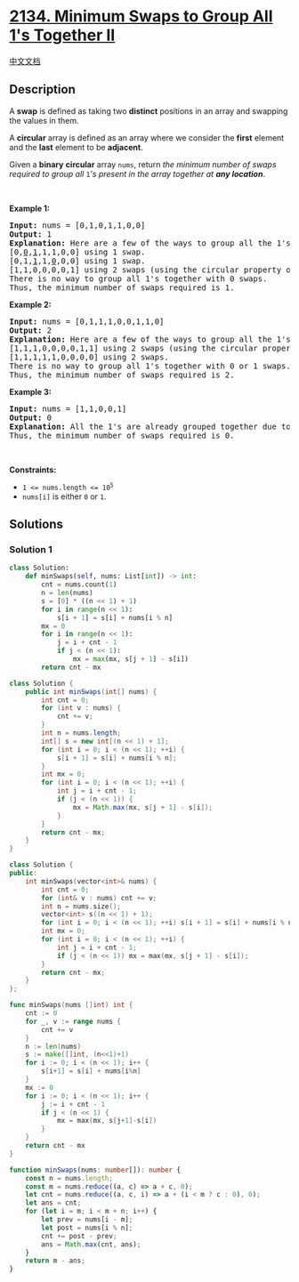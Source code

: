 # [2134. Minimum Swaps to Group All 1's Together II](https://leetcode.com/problems/minimum-swaps-to-group-all-1s-together-ii)

[中文文档](/solution/2100-2199/2134.Minimum%20Swaps%20to%20Group%20All%201%27s%20Together%20II/README.md)

<!-- tags:Array,Sliding Window -->

## Description

<p>A <strong>swap</strong> is defined as taking two <strong>distinct</strong> positions in an array and swapping the values in them.</p>

<p>A <strong>circular</strong> array is defined as an array where we consider the <strong>first</strong> element and the <strong>last</strong> element to be <strong>adjacent</strong>.</p>

<p>Given a <strong>binary</strong> <strong>circular</strong> array <code>nums</code>, return <em>the minimum number of swaps required to group all </em><code>1</code><em>&#39;s present in the array together at <strong>any location</strong></em>.</p>

<p>&nbsp;</p>
<p><strong class="example">Example 1:</strong></p>

<pre>
<strong>Input:</strong> nums = [0,1,0,1,1,0,0]
<strong>Output:</strong> 1
<strong>Explanation:</strong> Here are a few of the ways to group all the 1&#39;s together:
[0,<u>0</u>,<u>1</u>,1,1,0,0] using 1 swap.
[0,1,<u>1</u>,1,<u>0</u>,0,0] using 1 swap.
[1,1,0,0,0,0,1] using 2 swaps (using the circular property of the array).
There is no way to group all 1&#39;s together with 0 swaps.
Thus, the minimum number of swaps required is 1.
</pre>

<p><strong class="example">Example 2:</strong></p>

<pre>
<strong>Input:</strong> nums = [0,1,1,1,0,0,1,1,0]
<strong>Output:</strong> 2
<strong>Explanation:</strong> Here are a few of the ways to group all the 1&#39;s together:
[1,1,1,0,0,0,0,1,1] using 2 swaps (using the circular property of the array).
[1,1,1,1,1,0,0,0,0] using 2 swaps.
There is no way to group all 1&#39;s together with 0 or 1 swaps.
Thus, the minimum number of swaps required is 2.
</pre>

<p><strong class="example">Example 3:</strong></p>

<pre>
<strong>Input:</strong> nums = [1,1,0,0,1]
<strong>Output:</strong> 0
<strong>Explanation:</strong> All the 1&#39;s are already grouped together due to the circular property of the array.
Thus, the minimum number of swaps required is 0.
</pre>

<p>&nbsp;</p>
<p><strong>Constraints:</strong></p>

<ul>
	<li><code>1 &lt;= nums.length &lt;= 10<sup>5</sup></code></li>
	<li><code>nums[i]</code> is either <code>0</code> or <code>1</code>.</li>
</ul>

## Solutions

### Solution 1

<!-- tabs:start -->

```python
class Solution:
    def minSwaps(self, nums: List[int]) -> int:
        cnt = nums.count(1)
        n = len(nums)
        s = [0] * ((n << 1) + 1)
        for i in range(n << 1):
            s[i + 1] = s[i] + nums[i % n]
        mx = 0
        for i in range(n << 1):
            j = i + cnt - 1
            if j < (n << 1):
                mx = max(mx, s[j + 1] - s[i])
        return cnt - mx
```

```java
class Solution {
    public int minSwaps(int[] nums) {
        int cnt = 0;
        for (int v : nums) {
            cnt += v;
        }
        int n = nums.length;
        int[] s = new int[(n << 1) + 1];
        for (int i = 0; i < (n << 1); ++i) {
            s[i + 1] = s[i] + nums[i % n];
        }
        int mx = 0;
        for (int i = 0; i < (n << 1); ++i) {
            int j = i + cnt - 1;
            if (j < (n << 1)) {
                mx = Math.max(mx, s[j + 1] - s[i]);
            }
        }
        return cnt - mx;
    }
}
```

```cpp
class Solution {
public:
    int minSwaps(vector<int>& nums) {
        int cnt = 0;
        for (int& v : nums) cnt += v;
        int n = nums.size();
        vector<int> s((n << 1) + 1);
        for (int i = 0; i < (n << 1); ++i) s[i + 1] = s[i] + nums[i % n];
        int mx = 0;
        for (int i = 0; i < (n << 1); ++i) {
            int j = i + cnt - 1;
            if (j < (n << 1)) mx = max(mx, s[j + 1] - s[i]);
        }
        return cnt - mx;
    }
};
```

```go
func minSwaps(nums []int) int {
	cnt := 0
	for _, v := range nums {
		cnt += v
	}
	n := len(nums)
	s := make([]int, (n<<1)+1)
	for i := 0; i < (n << 1); i++ {
		s[i+1] = s[i] + nums[i%n]
	}
	mx := 0
	for i := 0; i < (n << 1); i++ {
		j := i + cnt - 1
		if j < (n << 1) {
			mx = max(mx, s[j+1]-s[i])
		}
	}
	return cnt - mx
}
```

```ts
function minSwaps(nums: number[]): number {
    const n = nums.length;
    const m = nums.reduce((a, c) => a + c, 0);
    let cnt = nums.reduce((a, c, i) => a + (i < m ? c : 0), 0);
    let ans = cnt;
    for (let i = m; i < m + n; i++) {
        let prev = nums[i - m];
        let post = nums[i % n];
        cnt += post - prev;
        ans = Math.max(cnt, ans);
    }
    return m - ans;
}
```

<!-- tabs:end -->

<!-- end -->
